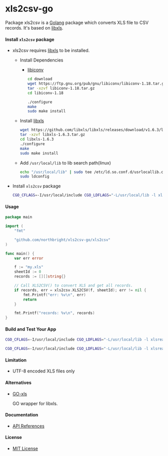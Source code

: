 # xls2csv-go

Package xls2csv is a [Golang](https://golang.org) package which converts XLS file to CSV records. It's based on [libxls](https://github.com/libxls/libxls/).

#### Install `xls2csv` package
* xls2csv requires [libxls](https://github.com/libxls/libxls/) to be installed.
  * Install Dependencies
    * [libiconv](https://www.gnu.org/software/libiconv/)

      ```sh
      cd download
      wget https://ftp.gnu.org/pub/gnu/libiconv/libiconv-1.18.tar.gz
      tar -xzvf libiconv-1.18.tar.gz
      cd libiconv-1.18
      ```

      ```sh
      ./configure
      make
      sudo make install
      ```

  * Install [libxls](https://github.com/libxls/libxls/)

    ```sh
    wget https://github.com/libxls/libxls/releases/download/v1.6.3/libxls-1.6.3.tar.gz
    tar -xzvf libxls-1.6.3.tar.gz
    cd libxls-1.6.3
    ./configure
    make
    sudo make install
    ```

  * Add `/usr/local/lib` to lib search path(linux)

    ```sh
    echo "/usr/local/lib" | sudo tee /etc/ld.so.conf.d/usrlocallib.conf
    sudo ldconfig
    ```

* Install `xls2csv` package

  ```sh
  CGO_CFLAGS=-I/usr/local/include CGO_LDFLAGS="-L/usr/local/lib -l xlsreader" go get github.com/northbright/xls2csv-go/xls2csv
  ```

#### Usage

```go
package main

import (
    "fmt"

    "github.com/northbright/xls2csv-go/xls2csv"
)

func main() {
    var err error

    f := "my.xls"
    sheetId := 0
    records := [][]string{}

    // Call XLS2CSV() to convert XLS and get all records.
    if records, err = xls2csv.XLS2CSV(f, sheetId); err != nil {
        fmt.Printf("err: %v\n", err)
        return
    }

    fmt.Printf("records: %v\n", records)
}
```

#### Build and Test Your App
```sh
CGO_CFLAGS=-I/usr/local/include CGO_LDFLAGS="-L/usr/local/lib -l xlsreader" go build
```

```sh
CGO_CFLAGS=-I/usr/local/include CGO_LDFLAGS="-L/usr/local/lib -l xlsreader" go test
```

#### Limitation
* UTF-8 encoded XLS files only

#### Alternatives
* [GO-xls](https://github.com/godzie44/go-xls)

  GO wrapper for libxls.

#### Documentation
* [API References](https://pkg.go.dev/github.com/northbright/xls2csv-go/xls2csv)

#### License
* [MIT License](LICENSE)
